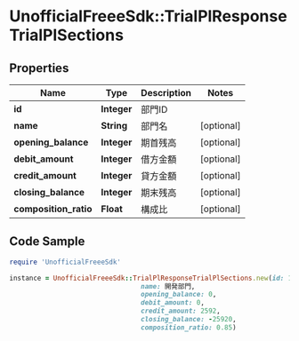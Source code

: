 # UnofficialFreeeSdk::TrialPlResponseTrialPlSections

## Properties

Name | Type | Description | Notes
------------ | ------------- | ------------- | -------------
**id** | **Integer** | 部門ID | 
**name** | **String** | 部門名 | [optional] 
**opening_balance** | **Integer** | 期首残高 | [optional] 
**debit_amount** | **Integer** | 借方金額 | [optional] 
**credit_amount** | **Integer** | 貸方金額 | [optional] 
**closing_balance** | **Integer** | 期末残高 | [optional] 
**composition_ratio** | **Float** | 構成比 | [optional] 

## Code Sample

```ruby
require 'UnofficialFreeeSdk'

instance = UnofficialFreeeSdk::TrialPlResponseTrialPlSections.new(id: 1,
                                 name: 開発部門,
                                 opening_balance: 0,
                                 debit_amount: 0,
                                 credit_amount: 2592,
                                 closing_balance: -25920,
                                 composition_ratio: 0.85)
```



